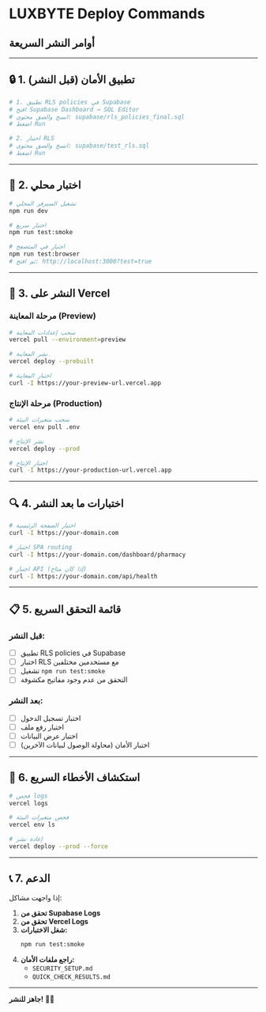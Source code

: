 # LUXBYTE Deploy Commands
## أوامر النشر السريعة

---

## 🔒 1. تطبيق الأمان (قبل النشر)

```bash
# 1. تطبيق RLS policies في Supabase
# افتح Supabase Dashboard → SQL Editor
# انسخ والصق محتوى: supabase/rls_policies_final.sql
# اضغط Run

# 2. اختبار RLS
# انسخ والصق محتوى: supabase/test_rls.sql
# اضغط Run
```

---

## 🧪 2. اختبار محلي

```bash
# تشغيل السيرفر المحلي
npm run dev

# اختبار سريع
npm run test:smoke

# اختبار في المتصفح
npm run test:browser
# ثم افتح: http://localhost:3000?test=true
```

---

## 🚀 3. النشر على Vercel

### مرحلة المعاينة (Preview)

```bash
# سحب إعدادات المعاينة
vercel pull --environment=preview

# نشر المعاينة
vercel deploy --prebuilt

# اختبار المعاينة
curl -I https://your-preview-url.vercel.app
```

### مرحلة الإنتاج (Production)

```bash
# سحب متغيرات البيئة
vercel env pull .env

# نشر الإنتاج
vercel deploy --prod

# اختبار الإنتاج
curl -I https://your-production-url.vercel.app
```

---

## 🔍 4. اختبارات ما بعد النشر

```bash
# اختبار الصفحة الرئيسية
curl -I https://your-domain.com

# اختبار SPA routing
curl -I https://your-domain.com/dashboard/pharmacy

# اختبار API (إذا كان متاح)
curl -I https://your-domain.com/api/health
```

---

## 📋 5. قائمة التحقق السريع

### قبل النشر:
- [ ] تطبيق RLS policies في Supabase
- [ ] اختبار RLS مع مستخدمين مختلفين
- [ ] تشغيل `npm run test:smoke`
- [ ] التحقق من عدم وجود مفاتيح مكشوفة

### بعد النشر:
- [ ] اختبار تسجيل الدخول
- [ ] اختبار رفع ملف
- [ ] اختبار عرض البيانات
- [ ] اختبار الأمان (محاولة الوصول لبيانات الآخرين)

---

## 🚨 6. استكشاف الأخطاء السريع

```bash
# فحص logs
vercel logs

# فحص متغيرات البيئة
vercel env ls

# إعادة نشر
vercel deploy --prod --force
```

---

## 📞 7. الدعم

إذا واجهت مشاكل:

1. **تحقق من Supabase Logs**
2. **تحقق من Vercel Logs**
3. **شغل الاختبارات:**
   ```bash
   npm run test:smoke
   ```
4. **راجع ملفات الأمان:**
   - `SECURITY_SETUP.md`
   - `QUICK_CHECK_RESULTS.md`

---

**جاهز للنشر!** 🚀✅
